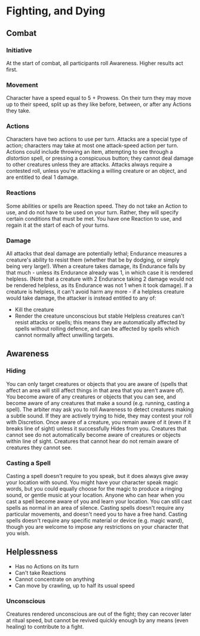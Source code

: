 # Fighting, and Dying

## Combat

### Initiative

At the start of combat, all participants roll Awareness. Higher results act first.

### Movement

Character have a speed equal to 5 + Prowess. On their turn they may move up to their speed, split up as they like before, between, or after any Actions they take.

### Actions

Characters have two actions to use per turn. Attacks are a special type of action; characters may take at most one attack-speed action per turn. Actions could include throwing an item, attempting to see through a _distortion_ spell, or pressing a conspicuous button; they cannot deal damage to other creatures unless they are attacks.
Attacks always require a contested roll, unless you're attacking a willing creature or an object, and are entitled to deal 1 damage.

### Reactions

Some abilities or spells are Reaction speed. They do not take an Action to use, and do not have to be used on your turn. Rather, they will specify certain conditions that must be met. You have one Reaction to use, and regain it at the start of each of your turns.

### Damage

All attacks that deal damage are potentially lethal; Endurance measures a creature's ability to resist them (whether that be by dodging, or simply being very large!). When a creature takes damage, its Endurance falls by that much - unless its Endurance already was 1, in which case it is rendered helpless. (Note that a creature with 2 Endurance taking 2 damage would not be rendered helpless, as its Endurance was not 1 when it took damage).
If a creature is helpless, it can't avoid harm any more - if a helpless creature would take damage, the attacker is instead entitled to any of:

- Kill the creature
- Render the creature unconscious but stable
  Helpless creatures can't resist attacks or spells; this means they are automatically affected by spells without rolling defence, and can be affected by spells which cannot normally affect unwilling targets.

## Awareness

### Hiding

You can only target creatures or objects that you are aware of (spells that affect an area will still affect things in that area that you aren't aware of). You become aware of any creatures or objects that you can see, and become aware of any creatures that make a sound (e.g. running, casting a spell). The arbiter may ask you to roll Awareness to detect creatures making a subtle sound. If they are actively trying to hide, they may contest your roll with Discretion.
Once aware of a creature, you remain aware of it (even if it breaks line of sight) unless it successfully Hides from you.
Creatures that cannot see do not automatically become aware of creatures or objects within line of sight. Creatures that cannot hear do not remain aware of creatures they cannot see.

### Casting a Spell

Casting a spell doesn't require to you speak, but it does always give away your location with sound. You might have your character speak magic words, but you could equally choose for the magic to produce a ringing sound, or gentle music at your location. Anyone who can hear when you cast a spell become aware of you and learn your location. You can still cast spells as normal in an area of silence.
Casting spells doesn't require any particular movements, and doesn't need you to have a free hand.
Casting spells doesn't require any specific material or device (e.g. magic wand), though you are welcome to impose any restrictions on your character that you wish.

## Helplessness

- Has no Actions on its turn
- Can't take Reactions
- Cannot concentrate on anything
- Can move by crawling, up to half its usual speed

### Unconscious

Creatures rendered unconscious are out of the fight; they can recover later at ritual speed, but cannot be revived quickly enough by any means (even healing) to contribute to a fight.
